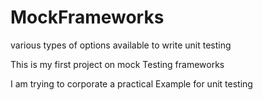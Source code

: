 # MockFrameworks
various types of options available to write unit testing


This is my first project on mock Testing frameworks

I am trying to corporate a practical Example for unit testing
